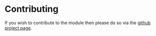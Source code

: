 # Contributing

If you wish to contribute to the module then please do so via the
[github project page](https://github.com/axllent/silverstripe-gfmarkdown).
